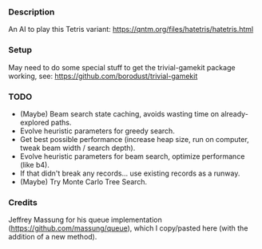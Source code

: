 ### Description
An AI to play this Tetris variant: https://qntm.org/files/hatetris/hatetris.html

### Setup
May need to do some special stuff to get the trivial-gamekit package working, see: https://github.com/borodust/trivial-gamekit

### TODO
* (Maybe) Beam search state caching, avoids wasting time on already-explored paths.
* Evolve heuristic parameters for greedy search.
* Get best possible performance (increase heap size, run on computer, tweak beam width / search depth).
* Evolve heuristic parameters for beam search, optimize performance (like b4).
* If that didn't break any records... use existing records as a runway.
* (Maybe) Try Monte Carlo Tree Search.

### Credits
Jeffrey Massung for his queue implementation (https://github.com/massung/queue), which I copy/pasted here (with the addition of a new method).
